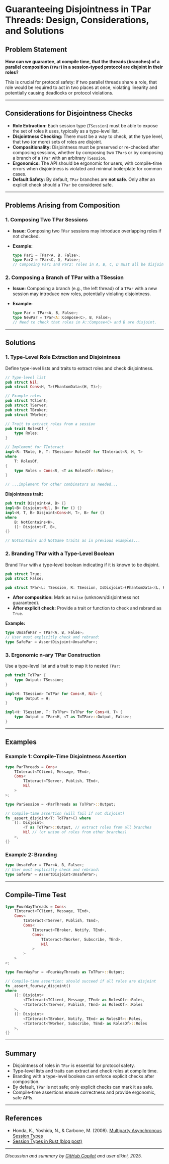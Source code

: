 # Guaranteeing Disjointness in TPar Threads: Design, Considerations, and Solutions

## Problem Statement

**How can we guarantee, at compile time, that the threads (branches) of a parallel composition (`TPar`) in a session-typed protocol are disjoint in their roles?**

This is crucial for protocol safety: if two parallel threads share a role, that role would be required to act in two places at once, violating linearity and potentially causing deadlocks or protocol violations.

---

## Considerations for Disjointness Checks

- **Role Extraction:**
  Each session type (`TSession`) must be able to expose the set of roles it uses, typically as a type-level list.
- **Disjointness Checking:**
  There must be a way to check, at the type level, that two (or more) sets of roles are disjoint.
- **Compositionality:**
  Disjointness must be preserved or re-checked after composing sessions, whether by composing two `TPar`s or by composing a branch of a `TPar` with an arbitrary `TSession`.
- **Ergonomics:**
  The API should be ergonomic for users, with compile-time errors when disjointness is violated and minimal boilerplate for common cases.
- **Default Safety:**
  By default, `TPar` branches are **not safe**. Only after an explicit check should a `TPar` be considered safe.

---

## Problems Arising from Composition

### 1. Composing Two TPar Sessions

- **Issue:**
  Composing two `TPar` sessions may introduce overlapping roles if not checked.
- **Example:**

  ```rust
  type Par1 = TPar<A, B, False>;
  type Par2 = TPar<C, D, False>;
  // Composing Par1 and Par2: roles in A, B, C, D must all be disjoint.
  ```

### 2. Composing a Branch of TPar with a TSession

- **Issue:**
  Composing a branch (e.g., the left thread) of a `TPar` with a new session may introduce new roles, potentially violating disjointness.
- **Example:**

  ```rust
  type Par = TPar<A, B, False>;
  type NewPar = TPar<A::Compose<C>, B, False>;
  // Need to check that roles in A::Compose<C> and B are disjoint.
  ```

---

## Solutions

### 1. Type-Level Role Extraction and Disjointness

Define type-level lists and traits to extract roles and check disjointness.

```rust
// Type-level list
pub struct Nil;
pub struct Cons<H, T>(PhantomData<(H, T)>);

// Example roles
pub struct TClient;
pub struct TServer;
pub struct TBroker;
pub struct TWorker;

// Trait to extract roles from a session
pub trait RolesOf {
    type Roles;
}

// Implement for TInteract
impl<R: TRole, H, T: TSession> RolesOf for TInteract<R, H, T>
where
    T: RolesOf,
{
    type Roles = Cons<R, <T as RolesOf>::Roles>;
}

// ...implement for other combinators as needed...
```

**Disjointness trait:**

```rust
pub trait Disjoint<A, B> {}
impl<B> Disjoint<Nil, B> for () {}
impl<H, T, B> Disjoint<Cons<H, T>, B> for ()
where
    B: NotContains<H>,
    (): Disjoint<T, B>,
{}

// NotContains and NotSame traits as in previous examples...
```

### 2. Branding TPar with a Type-Level Boolean

Brand `TPar` with a type-level boolean indicating if it is known to be disjoint.

```rust
pub struct True;
pub struct False;

pub struct TPar<L: TSession, R: TSession, IsDisjoint>(PhantomData<(L, R, IsDisjoint)>);
```

- **After composition:**
  Mark as `False` (unknown/disjointness not guaranteed).
- **After explicit check:**
  Provide a trait or function to check and rebrand as `True`.

**Example:**

```rust
type UnsafePar = TPar<A, B, False>;
// User must explicitly check and rebrand:
type SafePar = AssertDisjoint<UnsafePar>;
```

### 3. Ergonomic n-ary TPar Construction

Use a type-level list and a trait to map it to nested `TPar`:

```rust
pub trait ToTPar {
    type Output: TSession;
}

impl<H: TSession> ToTPar for Cons<H, Nil> {
    type Output = H;
}

impl<H: TSession, T: ToTPar> ToTPar for Cons<H, T> {
    type Output = TPar<H, <T as ToTPar>::Output, False>;
}
```

---

## Examples

### Example 1: Compile-Time Disjointness Assertion

```rust
type ParThreads = Cons<
    TInteract<TClient, Message, TEnd>,
    Cons<
        TInteract<TServer, Publish, TEnd>,
        Nil
    >
>;

type ParSession = <ParThreads as ToTPar>::Output;

// Compile-time assertion (will fail if not disjoint)
fn _assert_disjoint<T: ToTPar>() where
    (): Disjoint<
        <T as ToTPar>::Output, // extract roles from all branches
        Nil // (or union of roles from other branches)
    >,
{}
```

### Example 2: Branding

```rust
type UnsafePar = TPar<A, B, False>;
// User must explicitly check and rebrand:
type SafePar = AssertDisjoint<UnsafePar>;
```

---

## Compile-Time Test

```rust
type FourWayThreads = Cons<
    TInteract<TClient, Message, TEnd>,
    Cons<
        TInteract<TServer, Publish, TEnd>,
        Cons<
            TInteract<TBroker, Notify, TEnd>,
            Cons<
                TInteract<TWorker, Subscribe, TEnd>,
                Nil
            >
        >
    >
>;

type FourWayPar = <FourWayThreads as ToTPar>::Output;

// Compile-time assertion: should succeed if all roles are disjoint
fn _assert_fourway_disjoint()
where
    (): Disjoint<
        <TInteract<TClient, Message, TEnd> as RolesOf>::Roles,
        <TInteract<TServer, Publish, TEnd> as RolesOf>::Roles
    >,
    (): Disjoint<
        <TInteract<TBroker, Notify, TEnd> as RolesOf>::Roles,
        <TInteract<TWorker, Subscribe, TEnd> as RolesOf>::Roles
    >,
{}
```

---

## Summary

- Disjointness of roles in `TPar` is essential for protocol safety.
- Type-level lists and traits can extract and check roles at compile time.
- Branding with a type-level boolean can enforce explicit checks after composition.
- By default, `TPar` is not safe; only explicit checks can mark it as safe.
- Compile-time assertions ensure correctness and provide ergonomic, safe APIs.

---

## References

- Honda, K., Yoshida, N., & Carbone, M. (2008). [Multiparty Asynchronous Session Types](https://www.cs.kent.ac.uk/people/staff/srm25/research/multiparty/)
- [Session Types in Rust (blog post)](https://blog.sessiontypes.com/)

---

*Discussion and summary by [GitHub Copilot](https://github.com/features/copilot) and user dikini, 2025.*
